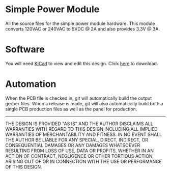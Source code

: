 # Simple Power Module

All the source files for the simple power module hardware. This module converts 120VAC or 240VAC to 5VDC @ 2A and also provides 3.3V @ 3A.

# Software 

You will need [KiCad](https://kicad.org) to view and edit this design. Click [here](https://www.kicad.org/download/) to download.

# Automation

When the PCB file is checked in, git will automatically build the output gerber files. When a release is made, git will also automatically build both a single PCB production files as well as the panel for production.

---

THE DESIGN IS PROVIDED "AS IS" AND THE AUTHOR DISCLAIMS ALL WARRANTIES WITH REGARD TO THIS DESIGN INCLUDING ALL IMPLIED WARRANTIES OF MERCHANTABILITY AND FITNESS. IN NO EVENT SHALL THE AUTHOR BE LIABLE FOR ANY SPECIAL, DIRECT, INDIRECT, OR CONSEQUENTIAL DAMAGES OR ANY DAMAGES WHATSOEVER RESULTING FROM LOSS OF USE, DATA OR PROFITS, WHETHER IN AN ACTION OF CONTRACT, NEGLIGENCE OR OTHER TORTIOUS ACTION, ARISING OUT OF OR IN CONNECTION WITH THE USE OR PERFORMANCE OF THIS DESIGN.